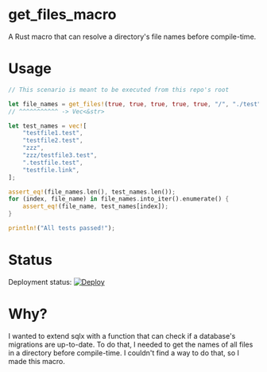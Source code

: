 # get_files_macro

A Rust macro that can resolve a directory's file names before compile-time.

# Usage

```rust
// This scenario is meant to be executed from this repo's root

let file_names = get_files!(true, true, true, true, true, "/", "./test");
// ^^^^^^^^^^^ -> Vec<&str>

let test_names = vec![
    "testfile1.test",
    "testfile2.test",
    "zzz",
    "zzz/testfile3.test",
    ".testfile.test",
    "testfile.link",
];

assert_eq!(file_names.len(), test_names.len());
for (index, file_name) in file_names.into_iter().enumerate() {
    assert_eq!(file_name, test_names[index]);
}

println!("All tests passed!");
```

# Status

Deployment status: [![Deploy](https://github.com/Kitt3120/get_files_macro/actions/workflows/deploy.yml/badge.svg)](https://github.com/Kitt3120/get_files_macro/actions/workflows/deploy.yml)

# Why?

I wanted to extend sqlx with a function that can check if a database's migrations are up-to-date. To do that, I needed to get the names of all files in a directory before compile-time. I couldn't find a way to do that, so I made this macro.
